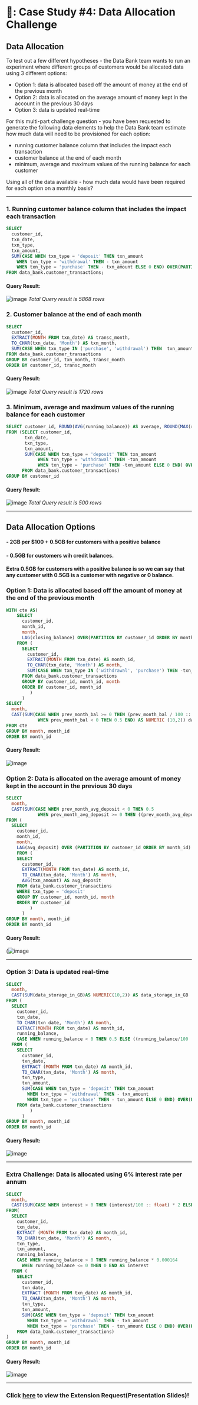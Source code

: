 # 🏦: Case Study #4: Data Allocation Challenge
## Data Allocation
To test out a few different hypotheses - the Data Bank team wants to run an experiment where different groups of customers would be allocated data using 3 different options:

- Option 1: data is allocated based off the amount of money at the end of the previous month
- Option 2: data is allocated on the average amount of money kept in the account in the previous 30 days
- Option 3: data is updated real-time

For this multi-part challenge question - you have been requested to generate the following data elements to help the Data Bank team estimate how much data will need to be provisioned for each option:

- running customer balance column that includes the impact each transaction
- customer balance at the end of each month
- minimum, average and maximum values of the running balance for each customer

Using all of the data available - how much data would have been required for each option on a monthly basis?

***
### 1. Running customer balance column that includes the impact each transaction
```sql
SELECT
  customer_id,
  txn_date,
  txn_type,
  txn_amount,
  SUM(CASE WHEN txn_type = 'deposit' THEN txn_amount
    WHEN txn_type = 'withdrawal' THEN - txn_amount
    WHEN txn_type = 'purchase' THEN - txn_amount ELSE 0 END) OVER(PARTITION BY customer_id ORDER BY txn_date) AS running_balance
FROM data_bank.customer_transactions;
```  
#### Query Result:  
![image](https://github.com/John-okoye/8-Week-SQL-Challenge/assets/123602109/04cd111f-990c-4692-8b5e-b866e9a6804a)
*Total Query result is 5868 rows*

### 2. Customer balance at the end of each month
```sql
SELECT
  customer_id,
  EXTRACT(MONTH FROM txn_date) AS transc_month,
  TO_CHAR(txn_date, 'Month') AS txn_month,
  SUM(CASE WHEN txn_type IN ('purchase', 'withdrawal') THEN  txn_amount * -1 ELSE txn_amount END) AS closing_amt
FROM data_bank.customer_transactions
GROUP BY customer_id, txn_month, transc_month
ORDER BY customer_id, transc_month
```  
#### Query Result:  
![image](https://github.com/John-okoye/8-Week-SQL-Challenge/assets/123602109/3e707593-169d-4d7e-8227-789567d8502e)
*Total Query result is 1720 rows*

### 3. Minimum, average and maximum values of the running balance for each customer
```sql
SELECT customer_id, ROUND(AVG(running_balance)) AS average, ROUND(MAX(running_balance)) AS maximum, ROUND(MIN(running_balance)) AS minimum
FROM (SELECT customer_id,
       txn_date,
       txn_type,
       txn_amount,
       SUM(CASE WHEN txn_type = 'deposit' THEN txn_amount
            WHEN txn_type = 'withdrawal' THEN -txn_amount
            WHEN txn_type = 'purchase' THEN -txn_amount ELSE 0 END) OVER(PARTITION BY customer_id ORDER BY txn_date) AS running_balance
      FROM data_bank.customer_transactions)
GROUP BY customer_id
```  
#### Query Result:  
![image](https://github.com/John-okoye/8-Week-SQL-Challenge/assets/123602109/605b4fb1-ebc6-4325-8db9-737007468ecb)
*Total Query result is 500 rows*

***
## Data Allocation Options
#### - 2GB per $100 + 0.5GB for customers with a positive balance 
#### - 0.5GB for customers wih credit balances. 
#### Extra 0.5GB for customers with a positive balance is so we can say that any customer with 0.5GB is a customer with negative or 0 balance.

### Option 1: Data is allocated based off the amount of money at the end of the previous month
```sql
WITH cte AS(
    SELECT
      customer_id,
      month_id,
      month,
      LAG(closing_balance) OVER(PARTITION BY customer_id ORDER BY month_id) AS prev_month_bal
    FROM (
      SELECT
        customer_id,
        EXTRACT(MONTH FROM txn_date) AS month_id,
        TO_CHAR(txn_date, 'Month') AS month,
        SUM(CASE WHEN txn_type IN ('withdrawal', 'purchase') THEN -txn_amount ELSE txn_amount END)  AS closing_balance
      FROM data_bank.customer_transactions
      GROUP BY customer_id, month_id, month
      ORDER BY customer_id, month_id
		 )
	  )	 
SELECT
  month,
  CAST(SUM(CASE WHEN prev_month_bal >= 0 THEN (prev_month_bal / 100 :: float) * 2 + 0.5
            WHEN prev_month_bal < 0 THEN 0.5 END) AS NUMERIC (10,2)) data_storage_in_GB
FROM cte
GROUP BY month, month_id
ORDER BY month_id	
```  
#### Query Result:  
![image](https://github.com/John-okoye/8-Week-SQL-Challenge/assets/123602109/720f1030-34fe-4712-a244-6e21bc4a2925)


### Option 2: Data is allocated on the average amount of money kept in the account in the previous 30 days
```sql
SELECT
  month,
  CAST(SUM(CASE WHEN prev_month_avg_deposit < 0 THEN 0.5
            WHEN prev_month_avg_deposit >= 0 THEN ((prev_month_avg_deposit/100 :: float)* 2) + 0.5 END) AS NUMERIC(10,2)) AS data_storage_in_GB
FROM (
  SELECT
    customer_id,
    month_id,
    month,
    LAG(avg_deposit) OVER (PARTITION BY customer_id ORDER BY month_id) as prev_month_avg_deposit
	FROM (
    SELECT
      customer_id,
      EXTRACT(MONTH FROM txn_date) AS month_id,
      TO_CHAR(txn_date, 'Month') AS month,
      AVG(txn_amount) AS avg_deposit
    FROM data_bank.customer_transactions
    WHERE txn_type = 'deposit'
    GROUP BY customer_id, month_id, month
    ORDER BY customer_id
		 )
	  )	
GROUP BY month, month_id
ORDER BY month_id
```  
#### Query Result:  
(![image](https://github.com/John-okoye/8-Week-SQL-Challenge/assets/123602109/6f44e072-2dd6-4661-bd9e-b102ea78cb77)

***

### Option 3: Data is updated real-time
```sql
SELECT
  month,
  CAST(SUM(data_storage_in_GB)AS NUMERIC(10,2)) AS data_storage_in_GB
FROM (
  SELECT
    customer_id,
    txn_date,
    TO_CHAR(txn_date, 'Month') AS month,
    EXTRACT(MONTH FROM txn_date) AS month_id,
    running_balance,
    CASE WHEN running_balance < 0 THEN 0.5 ELSE ((running_balance/100 :: float) * 2) + 0.5 END AS data_storage_in_gb
  FROM (
    SELECT
      customer_id,
      txn_date,
      EXTRACT (MONTH FROM txn_date) AS month_id,
      TO_CHAR(txn_date, 'Month') AS month,
      txn_type,
      txn_amount,
      SUM(CASE WHEN txn_type = 'deposit' THEN txn_amount
        WHEN txn_type = 'withdrawal' THEN - txn_amount
        WHEN txn_type = 'purchase' THEN - txn_amount ELSE 0 END) OVER(PARTITION BY customer_id ORDER BY txn_date) AS running_balance
    FROM data_bank.customer_transactions
		 )
	  )	 
GROUP BY month, month_id
ORDER BY month_id
```  
#### Query Result:  
![image](https://github.com/John-okoye/8-Week-SQL-Challenge/assets/123602109/a41ae9ce-9a06-4337-97f6-2778ce5eb313)


***

### Extra Challenge: Data is allocated using 6% interest rate per annum
```sql
SELECT
  month,
  CAST(SUM(CASE WHEN interest > 0 THEN (interest/100 :: float) * 2 ELSE 0 END) AS NUMERIC(10,2)) AS data_storage_in_GB
FROM(
  SELECT
    customer_id,
    txn_date,
    EXTRACT (MONTH FROM txn_date) AS month_id,
    TO_CHAR(txn_date, 'Month') AS month,
    txn_type,
    txn_amount,
    running_balance,
    CASE WHEN running_balance > 0 THEN running_balance * 0.000164
      WHEN running_balance <= 0 THEN 0 END AS interest
  FROM (
    SELECT
      customer_id,
      txn_date,
      EXTRACT (MONTH FROM txn_date) AS month_id,
      TO_CHAR(txn_date, 'Month') AS month,
      txn_type,
      txn_amount,
      SUM(CASE WHEN txn_type = 'deposit' THEN txn_amount
        WHEN txn_type = 'withdrawal' THEN - txn_amount
        WHEN txn_type = 'purchase' THEN - txn_amount ELSE 0 END) OVER(PARTITION BY customer_id ORDER BY txn_date) AS running_balance
    FROM data_bank.customer_transactions)
)	
GROUP BY month, month_id
ORDER BY month_id
```  
#### Query Result:  
![image](https://github.com/John-okoye/8-Week-SQL-Challenge/assets/123602109/b1b0b2a4-84bb-4c08-8399-5a57159375b2)
***
### Click [here](https://github.com/John-okoye/8-Week-SQL-Challenge/blob/main/Case%20Study%20%234%20-%20Data%20Bank/Extension%20Request%20(Slides).md) to view the Extension Request(Presentation Slides)!
